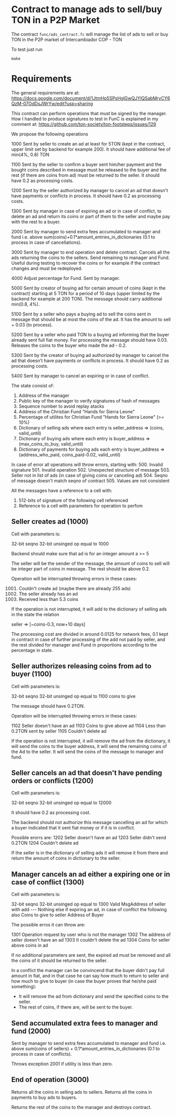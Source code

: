 # Contract to manage ads to sell/buy TON in a P2P Market

The contract `func/ads_contract.fc` will manage the list of ads to sell or 
buy TON in the P2P market of Intercambiador COP - TON

To test just run
```
make
```

# Requirements

The general requirements are at:
<https://docs.google.com/document/d/1JtmHp5SPsHglGwQJYlQSabMryCY6QzM-07OdDsJWrYw/edit?usp=sharing>

This contract can perform operations that must be signed by the manager.
How I handled to produce signatures to test in FunC is explained in my comment
at: <https://github.com/ton-society/ton-footsteps/issues/129>


We propose the following operations

1000 Sent by seller to create an ad at least for 5TON (kept in the contract,
     upper limit set by backend for example 200).
     It should have additional fee of min(4%, 0.8) TON

1100 Sent by the seller to confirm a buyer sent him/her payment and
     the bought coins described in message must be released to the buyer 
     and the rest (if there are coins from ad) must be returned to the seller.
     It should have 0.2 as processing costs. 

1200 Sent by the seller authorized by manager to cancel an ad that
     doesn't have payments or conflicts in process.  It should have 
     0.2 as processing costs.

1300 Sent by manager in case of expiring an ad or in case of conflict,
     to delete an ad and return its coins or part of them to the seller 
     and maybe pay with the rest to a buyer.

2000 Sent by manager to send extra fees accumulated to manager
     and fund i.e. above sum(coins)+0.1*amount_entries_in_dictionaries
     (0.1 to process in case of cancellations).

3000 Sent by manager to end operation and delete contract. 
     Cancels all the ads returning the coins to the sellers. Send
     remaining to manager and Fund.   Useful during testing to recover 
     the coins or for example if the contract changes and must be redeployed.

4000 Adjust percentage for Fund. Sent by manager.

5000 Sent by creator of buying ad for certain amount of coins (kept in
     the contract) starting at 5 TON for a period of 10 days (upper
     limited by the backend for example at 200 TON).
     The message should carry additional min(0.8, 4%).

5100 Sent by a seller who pays a buying ad to sell the coins sent in 
     message that should be at most the coins of the ad.  It has the 
     amount to sell + 0.03 (to process).

5200 Sent by a seller who paid TON to a buying ad informing that the buyer
     already sent full fiat money.  For processing the message should have
     0.03.
     Releases the coins to the buyer who made the ad - 0.2.

5300 Sent by the creator of buying ad authorized by manager to cancel the ad 
     that doesn't have payments or conflicts in process.  It should have 
     0.2 as processing costs.

5400 Sent by manager to cancel an expiring or in case of conflict.



The state consist of:
1. Address of the manager
2. Public key of the manager to verify signatures of hash of messages
3. Sequence number to avoid replay atacks
4. Address of the Christian Fund "Hands for Sierra Leone"
5. Percentage of utilites for Christian Fund "Hands for Sierra Leone" (>= 10%)
6. Dictionary of selling ads where each entry is 
   seller_address => (coins, valid_until)
7. Dictionary of buying ads where each entry is 
   buyer_address => (max_coins_to_buy, valid_until)
8. Dictionary of payments for buying ads each entry is 
   buyer_address => (address_who_paid, coins_paid-0.02, valid_until)


In case of error all operations will throw errors, starting with:
500. Invalid signature
501. Invalid operation
502. Unexpected structure of message
503. Seller not in list of ads (in case of giving coins or canceling ad)
504. Seqno of message doesn't match seqno of contract
505. Values are not consistent

All the messages have a reference to a cell with:
  1. 512-bits of signature of the following cell referenced
  2. Reference to a cell with parameters for operation to perfom


## Seller creates ad (1000)

Cell with parameters is:

32-bit seqno
32-bit unsinged op equal to 1000

Backend should make sure that ad is for an integer amount a >= 5 


The seller will be the sender of the message, the amount of coins to
sell will be integer part of coins in message.  The rest should be above
0.2.

Operation will be interrupted throwing errors in these cases:

1001. Couldn't create ad (maybe there are already 255 ads)
1002. The seller already has an ad
1003. Received less than 5.3 coins

If the operation is not interrupted, it will add to the dictionary of selling
ads in the state the relation 

seller => [~coins-0.3, now+10 days]

The processing cost are divided in around 0.0125 for network fees,
0.1 kept in contract in case of further processing of the add not paid 
by seller, and the rest divided for manager and Fund in proportions 
according to the percentage in state.


## Seller authorizes releasing coins from ad to buyer (1100)

Cell with parameters is:

32-bit seqno
32-bit unsinged op equal to 1100
coins to give

The message should have 0.2TON.

Operation will be interrupted throwing errors in these cases:

1102 Seller doesn't have an ad
1103 Coins to give above ad
1104 Less than 0.2TON sent by seller
1105 Couldn't delete ad

If the operation is not interrupted, it will remove the ad from the dictionary,
it will send the coins to the buyer address, it will send the remaining
coins of the Ad to the seller.
It will send the coins of the message to manager and fund.


## Seller cancels an ad that doesn't have pending orders or conflicts (1200)

Cell with parameters is:

32-bit seqno
32-bit unsinged op equal to 12000

It should have 0.2 as processing cost.

The backend should not authorize this message cancelling an ad for which a buyer
indicated that it sent fiat money or if it is in conflict.

Possible erorrs are:
1202 Seller doesn't have an ad
1203 Seller didn't send 0.2TON
1204 Couldn't delete ad

If the seller is in the dictionary of selling ads it will remove it from there
and return the amount of coins in dictionary to the seller.


## Manager cancels an ad either a expiring one or in case of conflict (1300)

Cell with parameters is:

32-bit seqno
32-bit unsinged op equal to 1300
Valid MsgAddress of seller with add
--- Nothing else if expiring an ad, in case of conflict the following also
Coins to give to seller
Address of Buyer

The possible erros it can throw are:

1301 Operation request by user who is not the manager
1302 The address of seller doesn't have an ad
1303 It couldn't delete the ad
1304 Coins for seller above coins in ad

If no additional parameters are sent, the expired ad must be removed 
and all the coins of it should be returned to the seller.

In a conflict the manager can be convincend that the buyer didn't 
pay full amount in fiat, and in that case he can say how much to return 
to seller and how much to give to buyer (in case the buyer proves that
he/she paid something): 
  * It will remove the ad from dictionary and send the specified coins to
    the seller.
  * The rest of coins, if there are, will be sent to the buyer.



## Send accumulated extra fees to manager and fund (2000)

Sent by manager to send extra fees accumulated to manager
and fund i.e. above sum(coins of sellers) + 0.1*amount_entries_in_dictionaries
(0.1 to process in case of conflicts).

Throws exception 2001 if utility is less than zero.


## End of operation (3000)

Returns all the coins in selling ads to sellers.
Returns all the coins in payments to buy ads to buyers.

Returns the rest of the coins to the manager and destroys contract.


